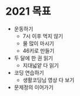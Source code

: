 # 2021 목표
- 운동하기
    - 7시 이후 먹지 않기
    - 물 많이 마시기
    - 46키로 만들기
- 두 달에 한 권 읽기
    - 지대넓얕 다 읽기
- 코딩 연습하기
    - 생활코딩님 영상 다 보기
- 문제정의 이어가기
